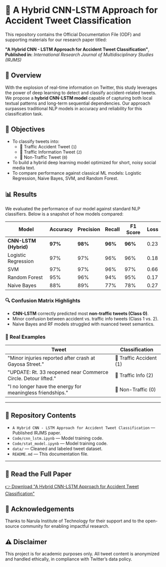 # 🚦 A Hybrid CNN-LSTM Approach for Accident Tweet Classification

This repository contains the Official Documentation File (ODF) and supporting materials for our research paper titled:

**"A Hybrid CNN - LSTM Approach for Accident Tweet Classification"**,  
**Published in:** *International Research Journal of Multidisciplinary Studies (IRJMS)*

## 📄 Overview

With the explosion of real-time information on Twitter, this study leverages the power of deep learning to detect and classify accident-related tweets. We propose a **hybrid CNN-LSTM model** capable of capturing both local textual patterns and long-term sequential dependencies. Our approach surpasses traditional NLP models in accuracy and reliability for this classification task.


## 🎯 Objectives

- To classify tweets into:
  - 🚨 Traffic Accident Tweet (`1`)
  - 🚗 Traffic Information Tweet (`2`)
  - 🚫 Non-Traffic Tweet (`0`)
- To build a hybrid deep learning model optimized for short, noisy social media text.
- To compare performance against classical ML models: Logistic Regression, Naive Bayes, SVM, and Random Forest.


## 📊 Results

We evaluated the performance of our model against standard NLP classifiers. Below is a snapshot of how models compared:

| Model              | Accuracy | Precision | Recall | F1 Score | Loss  |
|-------------------|----------|-----------|--------|----------|-------|
| **CNN-LSTM (Hybrid)** | **97%**   | **98%**     | **96%**  | **96%**    | 0.23  |
| Logistic Regression | 97%      | 97%        | 96%     | 96%       | 0.18  |
| SVM               | 97%      | 97%        | 96%     | 97%       | 0.66  |
| Random Forest     | 95%      | 96%        | 94%     | 95%       | 0.17  |
| Naive Bayes       | 88%      | 89%        | 77%     | 78%       | 0.27  |

### 🔍 Confusion Matrix Highlights

- **CNN-LSTM** correctly predicted most **non-traffic tweets (Class 0)**.
- Minor confusion between accident vs. traffic info tweets (Class 1 vs. 2).
- Naive Bayes and RF models struggled with nuanced tweet semantics.

### 🔎 Real Examples

| Tweet                                                                 | Classification         |
|-----------------------------------------------------------------------|-------------------------|
| "Minor injuries reported after crash at Gayosa Street."              | 🚨 Traffic Accident (1) |
| "UPDATE: Rt. 33 reopened near Commerce Circle. Detour lifted."       | 🚗 Traffic Info (2)     |
| "I no longer have the energy for meaningless friendships."           | 🚫 Non-Traffic (0)      |

---

## 📂 Repository Contents

- `A Hybrid CNN - LSTM Approach for Accident Tweet Classification` — Published IRJMS paper.
- `Code/cnn_lstm.ipynb` — Model training code.
- `Code/stat_model.ipynb` — Model training code.
- `data/` — Cleaned and labeled tweet dataset.
- `README.md` — This documentation file.

---

## 📄 Read the Full Paper

[👉 Download "A Hybrid CNN-LSTM Approach for Accident Tweet Classification"](./A%20Hybrid%20CNN%20-%20LSTM%20Approach%20for%20Accident%20Tweet%20Classification.pdf)



## 🤝 Acknowledgements

Thanks to Narula Institute of Technology for their support and to the open-source community for enabling impactful research.

## ⚠️ Disclaimer

This project is for academic purposes only. All tweet content is anonymized and handled ethically, in compliance with Twitter’s data policy.